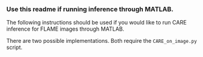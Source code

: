 ### Use this readme if running inference through MATLAB.

The following instructions should be used if you would like to run CARE inference for FLAME images through
MATLAB.

There are two possible implementations. Both require the `CARE_on_image.py` script.